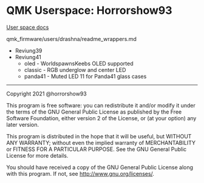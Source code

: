 # QMK Userspace: Horrorshow93

[User space docs](https://beta.docs.qmk.fm/using-qmk/software-features/feature_userspace)

qmk_firmware/users/drashna/readme_wrappers.md


* Reviung39
* Reviung41
    * oled - WorldspawnsKeebs OLED supported
    * classic - RGB underglow and center LED
    * panda41 - Muted LED 11 for Panda41 glass cases

----

Copyright 2021 @horrorshow93

This program is free software: you can redistribute it and/or modify
it under the terms of the GNU General Public License as published by
the Free Software Foundation, either version 2 of the License, or
(at your option) any later version.

This program is distributed in the hope that it will be useful,
but WITHOUT ANY WARRANTY; without even the implied warranty of
MERCHANTABILITY or FITNESS FOR A PARTICULAR PURPOSE.  See the
GNU General Public License for more details.

You should have received a copy of the GNU General Public License
along with this program.  If not, see <http://www.gnu.org/licenses/>.

